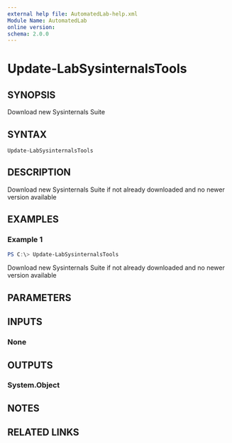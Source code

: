 ```yaml
---
external help file: AutomatedLab-help.xml
Module Name: AutomatedLab
online version:
schema: 2.0.0
---
```


# Update-LabSysinternalsTools

## SYNOPSIS
Download new Sysinternals Suite

## SYNTAX

```
Update-LabSysinternalsTools
```

## DESCRIPTION
Download new Sysinternals Suite if not already downloaded and no newer version available

## EXAMPLES

### Example 1
```powershell
PS C:\> Update-LabSysinternalsTools
```

Download new Sysinternals Suite if not already downloaded and no newer version available

## PARAMETERS

## INPUTS

### None
## OUTPUTS

### System.Object
## NOTES

## RELATED LINKS
